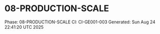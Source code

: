 # 08-PRODUCTION-SCALE
Phase: 08-PRODUCTION-SCALE
CI: CI-GE001-003
Generated: Sun Aug 24 22:41:20 UTC 2025
